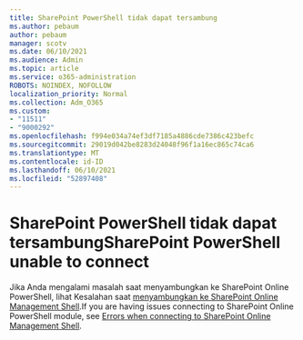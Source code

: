 ```yaml
---
title: SharePoint PowerShell tidak dapat tersambung
ms.author: pebaum
author: pebaum
manager: scotv
ms.date: 06/10/2021
ms.audience: Admin
ms.topic: article
ms.service: o365-administration
ROBOTS: NOINDEX, NOFOLLOW
localization_priority: Normal
ms.collection: Adm_O365
ms.custom:
- "11511"
- "9000292"
ms.openlocfilehash: f994e034a74ef3df7185a4886cde7386c423befc
ms.sourcegitcommit: 29019d042be8283d24048f96f1a16ec865c74ca6
ms.translationtype: MT
ms.contentlocale: id-ID
ms.lasthandoff: 06/10/2021
ms.locfileid: "52897408"
---
```

# <a name="sharepoint-powershell-unable-to-connect"></a><span data-ttu-id="3d0f8-102">SharePoint PowerShell tidak dapat tersambung</span><span class="sxs-lookup"><span data-stu-id="3d0f8-102">SharePoint PowerShell unable to connect</span></span>

<span data-ttu-id="3d0f8-103">Jika Anda mengalami masalah saat menyambungkan ke SharePoint Online PowerShell, lihat Kesalahan saat [menyambungkan ke SharePoint Online Management Shell](/sharepoint/troubleshoot/administration/errors-connecting-to-management-shell).</span><span class="sxs-lookup"><span data-stu-id="3d0f8-103">If you are having issues connecting to SharePoint Online PowerShell module, see [Errors when connecting to SharePoint Online Management Shell](/sharepoint/troubleshoot/administration/errors-connecting-to-management-shell).</span></span>
